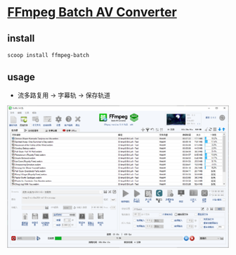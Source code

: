 # [FFmpeg Batch AV Converter](https://github.com/eibol/ffmpeg_batch)

## install

```sh
scoop install ffmpeg-batch
```

## usage

- 流多路复用 → 字幕轨 → 保存轨道

![ffmpeg-batch](/_image/opt/_windows/ffmpeg-batch.png)
